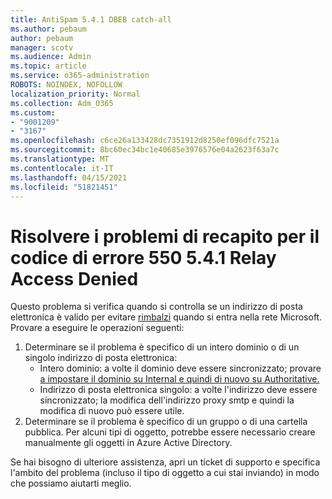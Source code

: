 ```yaml
---
title: AntiSpam 5.4.1 DBEB catch-all
ms.author: pebaum
author: pebaum
manager: scotv
ms.audience: Admin
ms.topic: article
ms.service: o365-administration
ROBOTS: NOINDEX, NOFOLLOW
localization_priority: Normal
ms.collection: Adm_O365
ms.custom:
- "9001209"
- "3167"
ms.openlocfilehash: c6ce26a133428dc7351912d8250ef096dfc7521a
ms.sourcegitcommit: 8bc60ec34bc1e40685e3976576e04a2623f63a7c
ms.translationtype: MT
ms.contentlocale: it-IT
ms.lasthandoff: 04/15/2021
ms.locfileid: "51821451"
---
```

# <a name="fix-delivery-issues-for-error-code-550-541-relay-access-denied"></a>Risolvere i problemi di recapito per il codice di errore 550 5.4.1 Relay Access Denied

Questo problema si verifica quando si controlla se un indirizzo di posta elettronica è valido per evitare [rimbalzi](https://docs.microsoft.com/exchange/mail-flow-best-practices/use-directory-based-edge-blocking) quando si entra nella rete Microsoft. Provare a eseguire le operazioni seguenti:

1. Determinare se il problema è specifico di un intero dominio o di un singolo indirizzo di posta elettronica:
    - Intero dominio: a volte il dominio deve essere sincronizzato; provare [a impostare il dominio su Internal e quindi di nuovo su Authoritative.](https://docs.microsoft.com/exchange/mail-flow-best-practices/manage-accepted-domains/manage-accepted-domains)
    - Indirizzo di posta elettronica singolo: a volte l'indirizzo deve essere sincronizzato; la modifica dell'indirizzo proxy smtp e quindi la modifica di nuovo può essere utile.
2. Determinare se il problema è specifico di un gruppo o di una cartella pubblica. Per alcuni tipi di oggetto, potrebbe essere necessario creare manualmente gli oggetti in Azure Active Directory.

Se hai bisogno di ulteriore assistenza, apri un ticket di supporto e specifica l'ambito del problema (incluso il tipo di oggetto a cui stai inviando) in modo che possiamo aiutarti meglio.